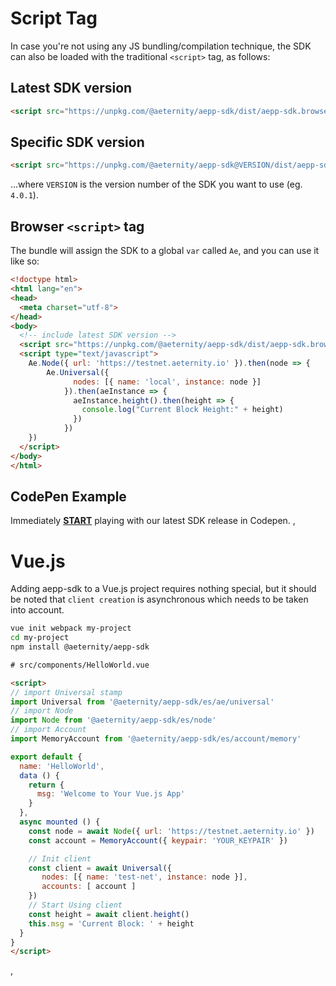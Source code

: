 # Script Tag

In case you're not using any JS bundling/compilation technique, the SDK can also be loaded with the traditional `<script>` tag, as follows:

## Latest SDK version

```html
<script src="https://unpkg.com/@aeternity/aepp-sdk/dist/aepp-sdk.browser-script.js"></script>
```

## Specific SDK version
```html
<script src="https://unpkg.com/@aeternity/aepp-sdk@VERSION/dist/aepp-sdk.browser-script.js"></script>
```
...where `VERSION` is the version number of the SDK you want to use (eg. `4.0.1`).

## Browser `<script>` tag
The bundle will assign the SDK to a global `var` called `Ae`, and you can use it like so:

```html
<!doctype html>
<html lang="en">
<head>
  <meta charset="utf-8">
</head>
<body>
  <!-- include latest SDK version -->
  <script src="https://unpkg.com/@aeternity/aepp-sdk/dist/aepp-sdk.browser-script.js"></script>
  <script type="text/javascript">
    Ae.Node({ url: 'https://testnet.aeternity.io' }).then(node => {
        Ae.Universal({
              nodes: [{ name: 'local', instance: node }]
            }).then(aeInstance => {
              aeInstance.height().then(height => {
                console.log("Current Block Height:" + height)
              })
            })
    })
  </script>
</body>
</html>
```

## CodePen Example
Immediately [**START**](https://codepen.io/ricricucit/pen/JQWRNb) playing with our latest SDK release in Codepen.
,
# Vue.js

Adding aepp-sdk to a Vue.js project requires nothing special, but it should be
noted that `client creation` is asynchronous which needs to be taken into account.

```bash
vue init webpack my-project
cd my-project
npm install @aeternity/aepp-sdk
```

```html
# src/components/HelloWorld.vue

<script>
// import Universal stamp
import Universal from '@aeternity/aepp-sdk/es/ae/universal'
// import Node
import Node from '@aeternity/aepp-sdk/es/node'
// import Account
import MemoryAccount from '@aeternity/aepp-sdk/es/account/memory'

export default {
  name: 'HelloWorld',
  data () {
    return {
      msg: 'Welcome to Your Vue.js App'
    }
  },
  async mounted () {
    const node = await Node({ url: 'https://testnet.aeternity.io' })
    const account = MemoryAccount({ keypair: 'YOUR_KEYPAIR' })

    // Init client
    const client = await Universal({
       nodes: [{ name: 'test-net', instance: node }],
       accounts: [ account ]
    })
    // Start Using client
    const height = await client.height()
    this.msg = 'Current Block: ' + height
  }
}
</script>
```

[Vue.js]: https://vuejs.org/
,
